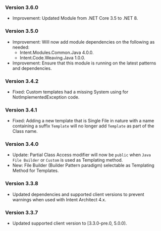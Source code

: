 ### Version 3.6.0

- Improvement: Updated Module from .NET Core 3.5 to .NET 8.

### Version 3.5.0

- Improvement: Will now add module dependencies on the following as needed:
  - Intent.Modules.Common.Java 4.0.0.
  - Intent.Code.Weaving.Java 1.0.0.
- Improvement: Ensure that this module is running on the latest patterns and dependencies.

### Version 3.4.2

- Fixed: Custom templates had a missing System using for NotImplementedException code.

### Version 3.4.1

- Fixed: Adding a new template that is Single File in nature with a name containing a suffix `Template` will no longer add `Template` as part of the Class name.

### Version 3.4.0

- Update: Partial Class Access modifier will now be `public` when `Java File Builder` or `Custom` is used as Templating method.
- New: File Builder (Builder Pattern paradigm) selectable as Templating Method for Templates.

### Version 3.3.8

- Updated dependencies and supported client versions to prevent warnings when used with Intent Architect 4.x.

### Version 3.3.7

- Updated supported client version to [3.3.0-pre.0, 5.0.0).
